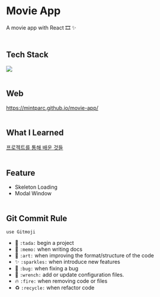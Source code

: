 # Movie App
A movie app with React 🎞 ✨
<br/><br/>

## Tech Stack
<img src="https://img.shields.io/badge/React-5089C6?style=flat-square&logo=React&logoColor=white"/></a>
<br/><br/>

## Web
https://mintparc.github.io/movie-app/
<br/><br/>

## What I Learned
[프로젝트를 통해 배운 것들](./What-I-Learned.md)
<br/><br/>

## Feature
* Skeleton Loading
* Modal Window
<br/><br/>

## Git Commit Rule
`use Gitmoji`

 * 🎉 `:tada:` begin a project
 * 📝 `:memo:` when writing docs
 * 🎨 `:art:` when improving the format/structure of the code
 * ✨ `:sparkles:` when introduce new features
 * 🐛 `:bug:` when fixing a bug 
 * 🔧 `:wrench:` add or update configuration files.
 * 🔥 `:fire:` when removing code or files
 * ♻️ `:recycle:` when refactor code
 